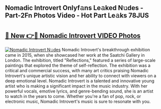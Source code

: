 ## Nomadic Introvert Onlyf𝚊ns Le𝚊ked N𝚞des - Part-2Fn Photos Video - Hot Part Le𝚊ks 78JUS

# <h2><a href="http://ab51627.deff.icu/?id=Nomadic+Introvert">🔗 New 👉🔴 Nomadic Introvert VIDEO Photos</a></h2>

[![Nomadic Introvert N𝚞des](https://i.imgur.com/rIISA9y.gif)](http://ab51627.deff.icu/?id=Nomadic+Introvert)
Nomadic Introvert's breakthrough exhibition came in 2015, when she showcased her work at the Saatchi Gallery in London. The exhibition, titled "Reflections," featured a series of large-scale paintings that explored the theme of self-reflection. The exhibition was a critical and commercial success, with many art critics praising Nomadic Introvert's unique artistic vision and her ability to connect with viewers on a deep emotional level. Nomadic Introvert is a talented and innovative young artist who is making a significant impact in the music industry. With her powerful vocals, emotive lyrics, and genre-bending sound, she is an artist to watch in the years to come. Whether you're a fan of pop, rock, or electronic music, Nomadic Introvert's music is sure to resonate with you.
